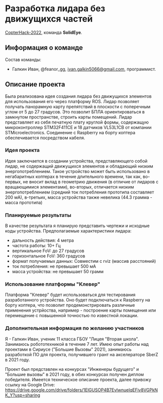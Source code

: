 # Разработка лидара без движущихся частей

[CopterHack-2022](copterhack2022.md), команда **SolidEye**.

## Информация о команде

Состав команды:

* Галкин Иван, @feanor_gg, ivan.galkin5066@gmail.com, программист.

## Описание проекта

Была реализована идея создания лидара без движущихся элементов для использования его через платформу ROS. Лидар позволяет получать панорамную карту 
препятствий в плоскости с поперечным углом от 5 до 27 градусов. Это позволит БПЛА ориентироваться в замкнутом пространстве, строить карты помещений. 
Лидар представляет из себя печатную плату круглой формы, содержащую микроконтроллер STM32F411CE и 18 датчиков VL53L1CB от компании STMicroelectronics.
Соединение с Raspberry на борту коптера обеспечивается посредством кабеля.

### Идея проекта

Идея заключается в создании устройства, представляющего собой лидар, не содержащий движущихся элементов и обладающий низким энергопотреблением.
Такое устройство может быть использовано в негабаритных коптерах в течение длительного времени, так как, во-первых, не вносит вклад в геометрию движения
(в отличие от лидаров с вращающимися элементами), во-вторых, отличается низким энергопотреблением (средний ток потребления прототипа составляет 200 мА), 
в-третьих, масса устройства также невелика (44.3 грамма - масса прототипа)

### Планируемые результаты

В качестве результата я планирую представить чертежи и исходные коды устройства. Предполагаемые характеристики лидара:
* дальность действия: 4 метра
* частота работы: 10+ Гц
* вертикальное FoV: до 27 градусов
* горизонтальное FoV: 360 градусов
* формат получаемых данных: Совместим с rviz (массив расстояний)
* ток потребления: не превышает 500 мА
* масса устройства: не превышает 50 грамм

### Использование платформы "Клевер"

Платформа "Клевер" будет использоваться для тестирования разработанного устройства. Оно будет подключаться к Raspberry на борту коптера, что позволит продемонстрировать
различные применения устрйоства, например - построение карты помещения или перемещение с повышенной точностью по известной локации.

### Дополнительная информация по желанию участников

Я - Галкин Иван, ученик 11 класса ГБОУ "Лицея "Вторая школа". Занимаюсь робототехникой в течение 7 лет. Имею опыт работы над проектами в Сириусе ("Большие Вызовы" 2021), занимаюсь разработкой ПО для проекта, получившего
грант на акселераторе SberZ в 2021 году. 

Проект был представлен на конкурсах "Инженеры будущего" и "Большие вызовы" в 2021 году, в обих конкурсах получен диплом победителя.
Имеется техническое описание проекта, далее привожу ссылку на Google Drive:
https://drive.google.com/drive/folders/1ElGUSOP4B7EvlwnueIqEFiv8VGPkNK_Y?usp=sharing
